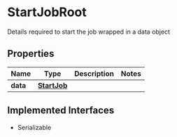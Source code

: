 

# StartJobRoot

Details required to start the job wrapped in a data object

## Properties

Name | Type | Description | Notes
------------ | ------------- | ------------- | -------------
**data** | [**StartJob**](StartJob.md) |  | 


## Implemented Interfaces

* Serializable


